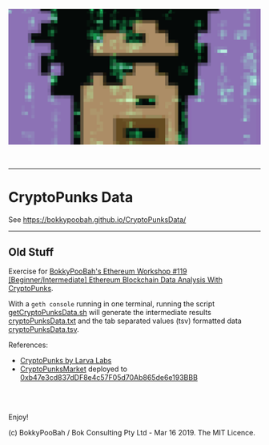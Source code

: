<kbd><img src="images/MeInTheMatrix61_CryptoPunksData.png" /></kbd>

<br />

<hr />

# CryptoPunks Data

See https://bokkypoobah.github.io/CryptoPunksData/

---

## Old Stuff
Exercise for [BokkyPooBah's Ethereum Workshop #119 \[Beginner/Intermediate\] Ethereum Blockchain Data Analysis With CryptoPunks](https://www.meetup.com/BokkyPooBahs-Ethereum-Workshop/events/259807082/).

With a `geth console` running in one terminal, running the script [getCryptoPunksData.sh](getCryptoPunksData.sh) will generate the intermediate results [cryptoPunksData.txt](cryptoPunksData.txt) and the tab separated values (tsv) formatted data [cryptoPunksData.tsv](cryptoPunksData.tsv).


References:

* [CryptoPunks by Larva Labs](https://www.larvalabs.com/cryptopunks)
* [CryptoPunksMarket](CryptoPunksMarket_deployed_to_0xb47e3cd837dDF8e4c57F05d70Ab865de6e193BBB.sol) deployed to [0xb47e3cd837dDF8e4c57F05d70Ab865de6e193BBB](https://etherscan.io/address/0xb47e3cd837ddf8e4c57f05d70ab865de6e193bbb#code)

<br />

<br />

Enjoy!

(c) BokkyPooBah / Bok Consulting Pty Ltd - Mar 16 2019. The MIT Licence.
